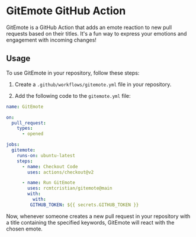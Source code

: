 # GitEmote GitHub Action

GitEmote is a GitHub Action that adds an emote reaction to new pull requests based on their titles. It's a fun way to express your emotions and engagement with incoming changes!

## Usage

To use GitEmote in your repository, follow these steps:

1. Create a `.github/workflows/gitemote.yml` file in your repository.

2. Add the following code to the `gitemote.yml` file:

```yaml
name: GitEmote

on:
  pull_request:
    types:
      - opened

jobs:
  gitemote:
    runs-on: ubuntu-latest
    steps:
      - name: Checkout Code
        uses: actions/checkout@v2

      - name: Run GitEmote
        uses: rcmtcristian/gitemote@main
        with:
          with:
         GITHUB_TOKEN: ${{ secrets.GITHUB_TOKEN }}
```

Now, whenever someone creates a new pull request in your repository with a title containing the specified keywords, GitEmote will react with the chosen emote.
